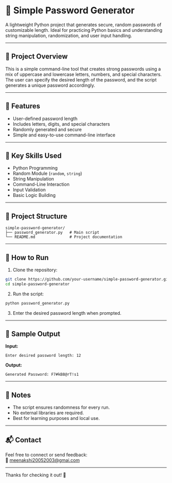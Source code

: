 # 🔐 Simple Password Generator

A lightweight Python project that generates secure, random passwords of customizable length. Ideal for practicing Python basics and understanding string manipulation, randomization, and user input handling.

---

## 📌 Project Overview

This is a simple command-line tool that creates strong passwords using a mix of uppercase and lowercase letters, numbers, and special characters. The user can specify the desired length of the password, and the script generates a unique password accordingly.

---

## 🎯 Features

- User-defined password length
- Includes letters, digits, and special characters
- Randomly generated and secure
- Simple and easy-to-use command-line interface

---

## 🧠 Key Skills Used

- Python Programming  
- Random Module (`random`, `string`)  
- String Manipulation  
- Command-Line Interaction  
- Input Validation  
- Basic Logic Building

---

## 📁 Project Structure

```
simple-password-generator/
├── password_generator.py   # Main script
└── README.md               # Project documentation
```

---

## 🚀 How to Run

1. Clone the repository:
```bash
git clone https://github.com/your-username/simple-password-generator.git
cd simple-password-generator
```

2. Run the script:
```bash
python password_generator.py
```

3. Enter the desired password length when prompted.

---

## 🧪 Sample Output

**Input:**
```
Enter desired password length: 12
```

**Output:**
```
Generated Password: F7#kB8@rT!s1
```

---

## 📎 Notes

- The script ensures randomness for every run.
- No external libraries are required.
- Best for learning purposes and local use.

---

## 📬 Contact

Feel free to connect or send feedback:  
📧 meenakshi20052003@gmai.com

---

Thanks for checking it out! 🔐
